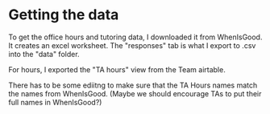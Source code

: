 # Getting the data

To get the office hours and tutoring data, I downloaded it from WhenIsGood. It creates an excel worksheet. The "responses" tab is what I export to .csv into the "data" folder.

For hours, I exported the "TA hours" view from the Team airtable. 

There has to be some ediitng to make sure that the TA Hours names match the names from WhenIsGood. (Maybe we should encourage TAs to put their full names in WhenIsGood?)